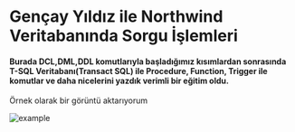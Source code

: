 <H1>Gençay Yıldız ile Northwind Veritabanında Sorgu İşlemleri</H1>

<h4>Burada DCL,DML,DDL komutlarıyla başladığımız kısımlardan sonrasında T-SQL Veritabanı(Transact SQL) ile Procedure, Function, Trigger ile komutlar ve daha nicelerini yazdık verimli bir eğitim oldu.</h4>

<p>Örnek olarak bir görüntü aktarıyorum</p>

![example](https://github.com/Tressaera/SQL_INFO/assets/104678461/78e9fef6-93ed-4a11-8eaa-936c4a808068)
